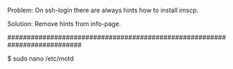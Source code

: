 Problem:
    On ssh-login there are always hints how to install imscp.

Solution:
    Remove hints from info-page.

###########################################################################

$ sudo nano /etc/motd
